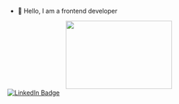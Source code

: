 - 👋 Hello, I am a frontend developer
<div align="center">
  <img src = "https://media.giphy.com/media/htWxTsfW1MyeuvgAb3/giphy.gif" width="240" height="154"/>
</div>
<div id="badges">
  <a href="www.linkedin.com/in/aasipowich-11/">
    <img src="https://img.shields.io/badge/LinkedIn-blue?style=for-the-badge&logo=linkedin&logoColor=white" alt="LinkedIn Badge"/>
  </a>
<!---
AAsipowich/AAsipowich is a ✨ special ✨ repository because its `README.md` (this file) appears on your GitHub profile.
You can click the Preview link to take a look at your changes.
--->
